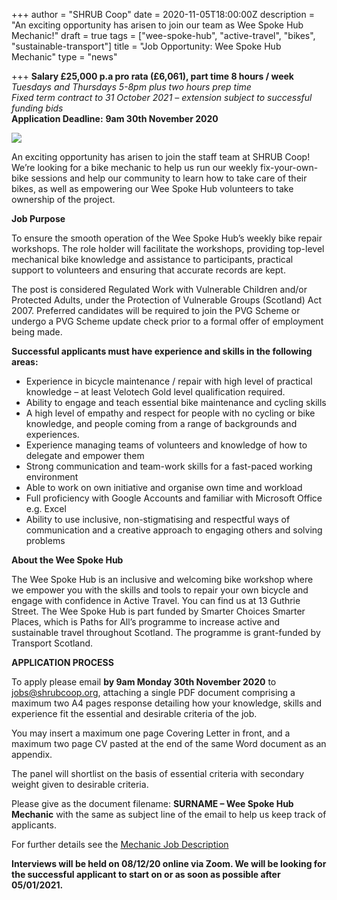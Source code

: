 +++
author = "SHRUB Coop"
date = 2020-11-05T18:00:00Z
description = "An exciting opportunity has arisen to join our team as Wee Spoke Hub Mechanic!"
draft = true
tags = ["wee-spoke-hub", "active-travel", "bikes", "sustainable-transport"]
title = "Job Opportunity: Wee Spoke Hub Mechanic"
type = "news"

+++
**Salary £25,000 p.a pro rata (£6,061), part time 8 hours / week**  
_Tuesdays and Thursdays 5-8pm plus two hours prep time_  
_Fixed term contract to 31 October 2021 – extension subject to successful funding bids_  
**Application Deadline:** **9am 30th November 2020**

![](https://res.cloudinary.com/shrub-co-op/image/upload/v1606141657/shrubcoop.org/media/Copy_of_Were-hiring_1_l6v4wu.png)

An exciting opportunity has arisen to join the staff team at SHRUB Coop! We’re looking for a bike mechanic to help us run our weekly fix-your-own-bike sessions and help our community to learn how to take care of their bikes, as well as empowering our Wee Spoke Hub volunteers to take ownership of the project.

**Job Purpose**

To ensure the smooth operation of the Wee Spoke Hub’s weekly bike repair workshops. The role holder will facilitate the workshops, providing top-level mechanical bike knowledge and assistance to participants, practical support to volunteers and ensuring that accurate records are kept.

The post is considered Regulated Work with Vulnerable Children and/or Protected Adults, under the Protection of Vulnerable Groups (Scotland) Act 2007. Preferred candidates will be required to join the PVG Scheme or undergo a PVG Scheme update check prior to a formal offer of employment being made.

**Successful applicants must have experience and skills in the following areas:**

* Experience in bicycle maintenance / repair with high level of practical knowledge – at least Velotech Gold level qualification required.
* Ability to engage and teach essential bike maintenance and cycling skills
* A high level of empathy and respect for people with no cycling or bike knowledge, and people coming from a range of backgrounds and experiences.
* Experience managing teams of volunteers and knowledge of how to delegate and empower them
* Strong communication and team-work skills for a fast-paced working environment
* Able to work on own initiative and organise own time and workload
* Full proficiency with Google Accounts and familiar with Microsoft Office e.g. Excel
* Ability to use inclusive, non-stigmatising and respectful ways of communication and a creative approach to engaging others and solving problems

**About the Wee Spoke Hub**

The Wee Spoke Hub is an inclusive and welcoming bike workshop where we empower you with the skills and tools to repair your own bicycle and engage with confidence in Active Travel. You can find us at 13 Guthrie Street. The Wee Spoke Hub is part funded by Smarter Choices Smarter Places, which is Paths for All’s programme to increase active and sustainable travel throughout Scotland. The programme is grant-funded by Transport Scotland.

**APPLICATION PROCESS**

To apply please email **by 9am Monday 30th November 2020** to jobs@shrubcoop.org, attaching a single PDF document comprising a maximum two A4 pages response detailing how your knowledge, skills and experience fit the essential and desirable criteria of the job.

You may insert a maximum one page Covering Letter in front, and a maximum two page CV pasted at the end of the same Word document as an appendix.

The panel will shortlist on the basis of essential criteria with secondary weight given to desirable criteria.

Please give as the document filename: **SURNAME – Wee Spoke Hub Mechanic** with the same as subject line of the email to help us keep track of applicants.

For further details see the [Mechanic Job Description](https://drive.google.com/file/d/18vvKVDnKNjaKJXmKPUXDqkOfWQfpewlE/view?usp=sharing)

**Interviews will be held on 08/12/20 online via Zoom. We will be looking for the successful applicant to start on or as soon as possible after 05/01/2021.**